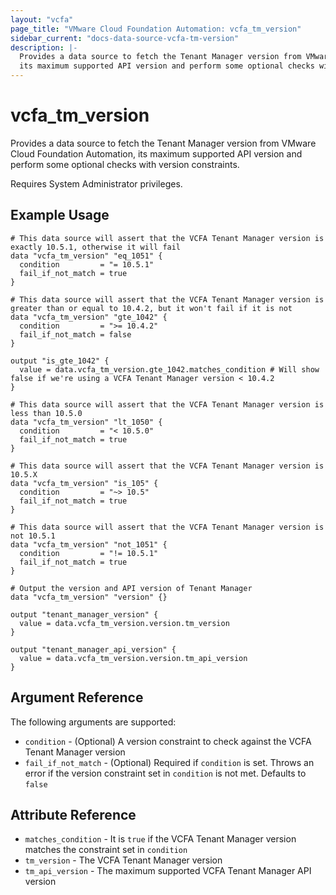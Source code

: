 ```yaml
---
layout: "vcfa"
page_title: "VMware Cloud Foundation Automation: vcfa_tm_version"
sidebar_current: "docs-data-source-vcfa-tm-version"
description: |-
  Provides a data source to fetch the Tenant Manager version from VMware Cloud Foundation Automation,
  its maximum supported API version and perform some optional checks with version constraints.
---
```


# vcfa\_tm\_version

Provides a data source to fetch the Tenant Manager version from VMware Cloud Foundation Automation, its maximum supported API version and
perform some optional checks with version constraints.

Requires System Administrator privileges.

## Example Usage

```hcl
# This data source will assert that the VCFA Tenant Manager version is exactly 10.5.1, otherwise it will fail
data "vcfa_tm_version" "eq_1051" {
  condition         = "= 10.5.1"
  fail_if_not_match = true
}

# This data source will assert that the VCFA Tenant Manager version is greater than or equal to 10.4.2, but it won't fail if it is not
data "vcfa_tm_version" "gte_1042" {
  condition         = ">= 10.4.2"
  fail_if_not_match = false
}

output "is_gte_1042" {
  value = data.vcfa_tm_version.gte_1042.matches_condition # Will show false if we're using a VCFA Tenant Manager version < 10.4.2
}

# This data source will assert that the VCFA Tenant Manager version is less than 10.5.0
data "vcfa_tm_version" "lt_1050" {
  condition         = "< 10.5.0"
  fail_if_not_match = true
}

# This data source will assert that the VCFA Tenant Manager version is 10.5.X
data "vcfa_tm_version" "is_105" {
  condition         = "~> 10.5"
  fail_if_not_match = true
}

# This data source will assert that the VCFA Tenant Manager version is not 10.5.1
data "vcfa_tm_version" "not_1051" {
  condition         = "!= 10.5.1"
  fail_if_not_match = true
}

# Output the version and API version of Tenant Manager
data "vcfa_tm_version" "version" {}

output "tenant_manager_version" {
  value = data.vcfa_tm_version.version.tm_version
}

output "tenant_manager_api_version" {
  value = data.vcfa_tm_version.version.tm_api_version
}
```

## Argument Reference

The following arguments are supported:

- `condition` - (Optional) A version constraint to check against the VCFA Tenant Manager version
- `fail_if_not_match` - (Optional) Required if `condition` is set. Throws an error if the version constraint set in `condition` is not met.
  Defaults to `false`

## Attribute Reference

- `matches_condition` - It is `true` if the VCFA Tenant Manager version matches the constraint set in `condition`
- `tm_version` - The VCFA Tenant Manager version
- `tm_api_version` - The maximum supported VCFA Tenant Manager API version

